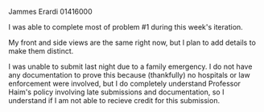 Jammes Erardi
01416000

I was able to complete most of problem #1 during this week's iteration. 

My front and side views are the same right now, but I plan to add details to make them distinct.

I was unable to submit last night due to a family emergency. I do not have any documentation to prove this because (thankfully) no hospitals or law enforcement were involved, but I do completely understand Professor Haim's policy involving late submissions and documentation, so I understand if I am not able to recieve credit for this submission. 